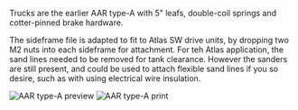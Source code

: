 Trucks are the earlier AAR type-A with 5" leafs, double-coil springs and cotter-pinned brake hardware. 

The sideframe file is adapted to fit to Atlas SW drive units, by dropping two M2 nuts into each sideframe for attachment.  For teh Atlas application, the sand lines needed to be removed for tank clearance.  However the sanders are still present, and could be used to attach flexible sand lines if you so desire, such as with using electrical wire insulation.

![AAR type-A preview](https://github.com/user-attachments/assets/d68b6006-7029-46e1-a9b6-6829777a140c)
![AAR type-A print](https://github.com/user-attachments/assets/d6915bc9-8919-4935-94a1-e29e8466d38e)
